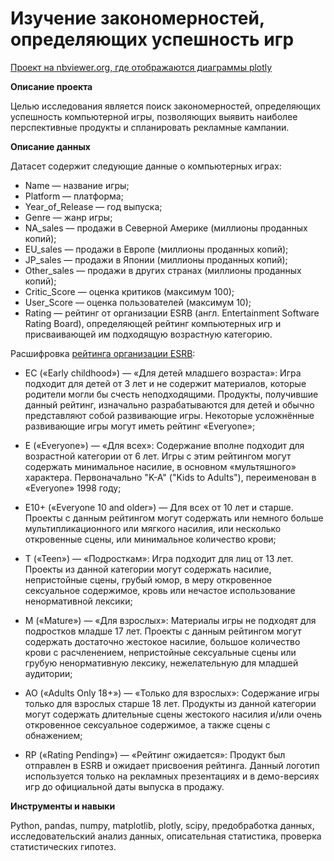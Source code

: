 # Изучение закономерностей, определяющих успешность игр

[Проект на nbviewer.org, где отображаются диаграммы plotly](https://nbviewer.org/github/nikitun/yandex_practicum/blob/main/07_%D0%98%D0%B7%D1%83%D1%87%D0%B5%D0%BD%D0%B8%D0%B5_%D0%B7%D0%B0%D0%BA%D0%BE%D0%BD%D0%BE%D0%BC%D0%B5%D1%80%D0%BD%D0%BE%D1%81%D1%82%D0%B5%D0%B9%2C_%D0%BE%D0%BF%D1%80%D0%B5%D0%B4%D0%B5%D0%BB%D1%8F%D1%8E%D1%89%D0%B8%D1%85_%D1%83%D1%81%D0%BF%D0%B5%D1%88%D0%BD%D0%BE%D1%81%D1%82%D1%8C_%D0%B8%D0%B3%D1%80/%D0%98%D0%B7%D1%83%D1%87%D0%B5%D0%BD%D0%B8%D0%B5_%D0%B7%D0%B0%D0%BA%D0%BE%D0%BD%D0%BE%D0%BC%D0%B5%D1%80%D0%BD%D0%BE%D1%81%D1%82%D0%B5%D0%B9%2C_%D0%BE%D0%BF%D1%80%D0%B5%D0%B4%D0%B5%D0%BB%D1%8F%D1%8E%D1%89%D0%B8%D1%85_%D1%83%D1%81%D0%BF%D0%B5%D1%88%D0%BD%D0%BE%D1%81%D1%82%D1%8C_%D0%B8%D0%B3%D1%80.ipynb)

**Описание проекта**

Целью исследования является поиск закономерностей, определяющих успешность компьютерной игры, позволяющих выявить наиболее перспективные продукты и спланировать рекламные кампании.

**Описание данных**

Датасет содержит следующие данные о компьютерных играх:
- Name &mdash; название игры;
- Platform &mdash; платформа;
- Year_of_Release &mdash; год выпуска;
- Genre &mdash; жанр игры;
- NA_sales &mdash; продажи в Северной Америке (миллионы проданных копий);
- EU_sales &mdash; продажи в Европе (миллионы проданных копий);
- JP_sales &mdash; продажи в Японии (миллионы проданных копий);
- Other_sales &mdash; продажи в других странах (миллионы проданных копий);
- Critic_Score &mdash; оценка критиков (максимум 100);
- User_Score &mdash; оценка пользователей (максимум 10);
- Rating &mdash; рейтинг от организации ESRB (англ. Entertainment Software Rating Board), определяющей рейтинг компьютерных игр и присваивающей им подходящую возрастную категорию.

Расшифровка [рейтинга организации ESRB](https://ru.wikipedia.org/wiki/Entertainment_Software_Rating_Board):
- EC («Early childhood») &mdash; «Для детей младшего возраста»: Игра подходит для детей от 3 лет и не содержит материалов, которые родители могли бы счесть неподходящими. Продукты, получившие данный рейтинг, изначально разрабатываются для детей и обычно представляют собой развивающие игры. Некоторые усложнённые развивающие игры могут иметь рейтинг «Everyone»;

- E («Everyone») &mdash; «Для всех»: Содержание вполне подходит для возрастной категории от 6 лет. Игры с этим рейтингом могут содержать минимальное насилие, в основном «мультяшного» характера. Первоначально "K-A" ("Kids to Adults"), переименован в «Everyone» 1998 году;

- E10+ («Everyone 10 and older») &mdash; Для всех от 10 лет и старше. Проекты с данным рейтингом могут содержать или немного больше мультипликационного или мягкого насилия, или несколько откровенные сцены, или минимальное количество крови;

- T («Teen») &mdash; «Подросткам»: Игра подходит для лиц от 13 лет. Проекты из данной категории могут содержать насилие, непристойные сцены, грубый юмор, в меру откровенное сексуальное содержимое, кровь или нечастое использование ненормативной лексики;

- M («Mature») &mdash; «Для взрослых»: Материалы игры не подходят для подростков младше 17 лет. Проекты с данным рейтингом могут содержать достаточно жестокое насилие, большое количество крови с расчленением, непристойные сексуальные сцены или грубую ненормативную лексику, нежелательную для младшей аудитории;

- AO («Adults Only 18+») &mdash; «Только для взрослых»: Содержание игры только для взрослых старше 18 лет. Продукты из данной категории могут содержать длительные сцены жестокого насилия и/или очень откровенное сексуальное содержимое, а также сцены с обнажением;

- RP («Rating Pending») &mdash; «Рейтинг ожидается»: Продукт был отправлен в ESRB и ожидает присвоения рейтинга. Данный логотип используется только на рекламных презентациях и в демо-версиях игр до официальной даты выпуска в продажу.

**Инструменты и навыки**

Python, pandas, numpy, matplotlib, plotly, scipy, предобработка данных, исследовательский анализ данных, описательная статистика, проверка статистических гипотез.
